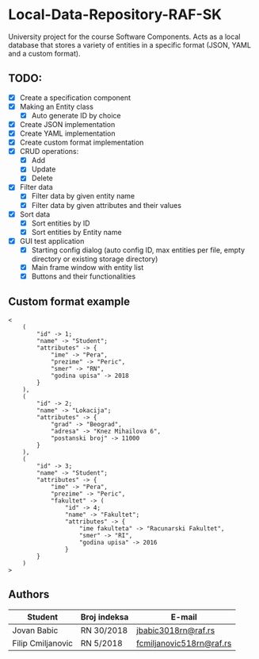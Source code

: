 # Local-Data-Repository-RAF-SK

University project for the course Software Components.
Acts as a local database that stores a variety of entities in a specific format (JSON, YAML and a custom format).

## TODO:
- [X] Create a specification component
- [X] Making an Entity class
  - [X] Auto generate ID by choice
- [X] Create JSON implementation
- [X] Create YAML implementation
- [X] Create custom format implementation
- [X] CRUD operations:
  - [X] Add
  - [X] Update
  - [X] Delete
- [X] Filter data
  - [X] Filter data by given entity name
  - [X] Filter data by given attributes and their values
- [X] Sort data
  - [X] Sort entities by ID
  - [X] Sort entities by Entity name
- [X] GUI test application
  - [X] Starting config dialog (auto config ID, max entities per file, empty directory or existing storage directory)
  - [X] Main frame window with entity list
  - [X] Buttons and their functionalities 

## Custom format example
```
<
	(
		"id" -> 1;
		"name" -> "Student";
		"attributes" -> {
			"ime" -> "Pera",
			"prezime" -> "Peric",
			"smer" -> "RN",
			"godina upisa" -> 2018
		}
	),
	(
		"id" -> 2;
		"name" -> "Lokacija";
		"attributes" -> {
			"grad" -> "Beograd",
			"adresa" -> "Knez Mihailova 6",
			"postanski broj" -> 11000
		}
	),
	(
		"id" -> 3;
		"name" -> "Student";
		"attributes" -> {
			"ime" -> "Pera",
			"prezime" -> "Peric",
			"fakultet" -> (
				"id" -> 4;
				"name" -> "Fakultet";
				"attributes" -> {
					"ime fakulteta" -> "Racunarski Fakultet",
					"smer" -> "RI",
					"godina upisa" -> 2016
				}
		}
	)
>
```

## Authors
Student | Broj indeksa | E-mail
--------|--------------|-------
Jovan Babic | RN 30/2018 | jbabic3018rn@raf.rs
Filip Cmiljanovic | RN 5/2018 | fcmiljanovic518rn@raf.rs

